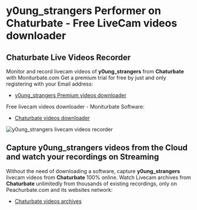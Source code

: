 # y0ung_strangers Performer on Chaturbate - Free LiveCam videos downloader

## Chaturbate Live Videos Recorder

Monitor and record livecam videos of **y0ung_strangers** from **Chaturbate** with Moniturbate.com
Get a premium trial for free by just and only registering with your Email address:
* [y0ung_strangers Premium videos downloader](https://moniturbate.com/request-demo-licence-key.html)

Free livecam videos downloader - Moniturbate Software:
* [Chaturbate videos downloader](https://moniturbate.com/moniturbate-download-software.html)

![y0ung_strangers livecam videos recorder](https://peachurnet.com/templates/moniturbate-software.png)


## Capture y0ung_strangers videos from the Cloud and watch your recordings on Streaming

Without the need of downloading a software, capture **y0ung_strangers** livecam videos from **Chaturbate** 100% online.
Watch Livecam archives from **Chaturbate** unlimitedly from thousands of existing recordings, only on Peachurbate.com and its websites network:
* [Chaturbate videos archives](https://peachurnet.com/)